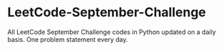 # LeetCode-September-Challenge
All LeetCode September Challenge codes in Python updated on a daily basis. One problem statement every day. 
